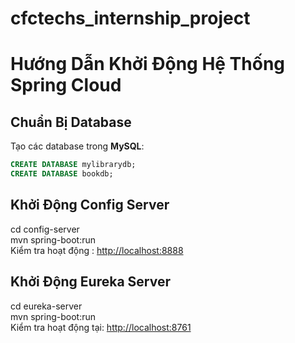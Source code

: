 # cfctechs_internship_project
# Hướng Dẫn Khởi Động Hệ Thống Spring Cloud

## Chuẩn Bị Database

Tạo các database trong **MySQL**:

```sql
CREATE DATABASE mylibrarydb;
CREATE DATABASE bookdb;
``` 
## Khởi Động Config Server  
cd config-server  
mvn spring-boot:run  
Kiểm tra hoạt động : [http://localhost:8888](http://localhost:8889)

## Khởi Động Eureka Server  
cd eureka-server  
mvn spring-boot:run  
Kiểm tra hoạt động tại: [http://localhost:8761](http://localhost:8761)

